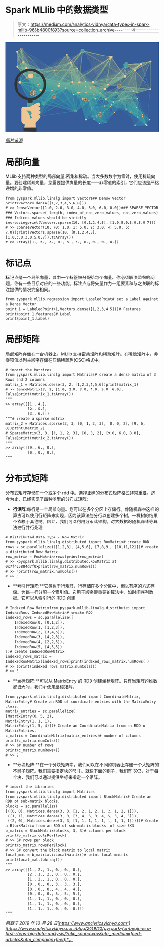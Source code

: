 # Spark MLlib 中的数据类型

> 原文：<https://medium.com/analytics-vidhya/data-types-in-spark-mllib-966b4800f893?source=collection_archive---------4----------------------->

![](img/a6d5d148f8ace4ec1328413228132017.png)

[*图片来源*](https://www.scnsoft.com/blog/big-data-quality)

# 局部向量

MLlib 支持两种类型的局部向量:密集和稀疏。当大多数数字为零时，使用稀疏向量。要创建稀疏向量，您需要提供向量的长度——非零值的索引，它们应该是严格递增的非零值。

```
from pyspark.mllib.linalg import Vectors## Dense Vector
print(Vectors.dense([1,2,3,4,5,6,0]))
# >> DenseVector([1.0, 2.0, 3.0, 4.0, 5.0, 6.0, 0.0])### SPARSE VECTOR 
### Vectors.sparse( length, index_of_non_zero_values, non_zero_values)
### Indices values should be strictly increasingprint(Vectors.sparse(10, [0,1,2,4,5], [1.0,5.0,3.0,5.0,7]))
# >> SparseVector(10, {0: 1.0, 1: 5.0, 2: 3.0, 4: 5.0, 5: 7.0})print(Vectors.sparse(10, [0,1,2,4,5], [1.0,5.0,3.0,5.0,7]).toArray())
# >> array([1., 5., 3., 0., 5., 7., 0., 0., 0., 0.])
```

# 标记点

标记点是一个局部向量，其中一个标签被分配给每个向量。你必须解决监督的问题，你有一些目标对应的一些功能。标注点与将矢量作为一组要素和与之关联的标注提供的情况完全相同。

```
from pyspark.mllib.regression import LabeledPoint# set a Label against a Dense Vector
point_1 = LabeledPoint(1,Vectors.dense([1,2,3,4,5]))# Features 
print(point_1.features)# Label
print(point_1.label)
```

# 局部矩阵

局部矩阵存储在一台机器上。MLlib 支持密集矩阵和稀疏矩阵。在稀疏矩阵中，非零项值以列主顺序存储在压缩稀疏列(CSC)格式中。

```
# import the Matrices
from pyspark.mllib.linalg import Matrices# create a dense matrix of 3 Rows and 2 columns
matrix_1 = Matrices.dense(3, 2, [1,2,3,4,5,6])print(matrix_1)
# >> DenseMatrix(3, 2, [1.0, 2.0, 3.0, 4.0, 5.0, 6.0], False)print(matrix_1.toArray())
"""
>> array([[1., 4.],
          [2., 5.],
          [3., 6.]])
"""# create a sparse matrix
matrix_2 = Matrices.sparse(3, 3, [0, 1, 2, 3], [0, 0, 2], [9, 6, 8])print(matrix_2)
# SparseMatrix(3, 3, [0, 1, 2, 3], [0, 0, 2], [9.0, 6.0, 8.0], False)print(matrix_2.toArray())
"""
>> array([[9., 6., 0.],
          [0., 0., 0.],
"""
```

# 分布式矩阵

分布式矩阵存储在一个或多个 rdd 中。选择正确的分布式矩阵格式非常重要。迄今为止，已经实现了四种类型的分布式矩阵:

*   **行矩阵**:每行是一个局部向量。您可以在多个分区上存储行。像随机森林这样的算法可以使用行矩阵来实现，因为该算法划分行以创建多个树。一棵树的结果不依赖于其他树。因此，我们可以利用分布式架构，对大数据的随机森林等算法进行并行处理

```
# Distributed Data Type - Row Matrix
from pyspark.mllib.linalg.distributed import RowMatrix# create RDD
rows = sc.parallelize([[1,2,3], [4,5,6], [7,8,9], [10,11,12]])# create a distributed Row Matrix
row_matrix = RowMatrix(rows)print(row_matrix)
# >> <pyspark.mllib.linalg.distributed.RowMatrix at 0x7f425884d7f0>print(row_matrix.numRows())
# >> 4print(row_matrix.numCols())
# >> 3
```

*   **索引行矩阵:**它类似于行矩阵，行存储在多个分区中，但以有序的方式存储。为每一行分配一个索引值。它用于顺序很重要的算法中，如时间序列数据。它可以从索引行的 RDD 创建

```
# Indexed Row Matrixfrom pyspark.mllib.linalg.distributed import IndexedRow, IndexedRowMatrix# create RDD
indexed_rows = sc.parallelize([
    IndexedRow(0, [0,1,2]),
    IndexedRow(1, [1,2,3]),
    IndexedRow(2, [3,4,5]),
    IndexedRow(3, [4,2,3]),
    IndexedRow(4, [2,2,5]),
    IndexedRow(5, [4,5,5])
])# create IndexedRowMatrix
indexed_rows_matrix = IndexedRowMatrix(indexed_rows)print(indexed_rows_matrix.numRows())
# >> 6print(indexed_rows_matrix.numCols())
# >> 3
```

*   **坐标矩阵:**可以从 MatrixEntry 的 RDD 创建坐标矩阵。只有当矩阵的维数都很大时，我们才使用坐标矩阵。

```
from pyspark.mllib.linalg.distributed import CoordinateMatrix, MatrixEntry# Create an RDD of coordinate entries with the MatrixEntry class:
matrix_entries = sc.parallelize(
[MatrixEntry(0, 5, 2), 
MatrixEntry(1, 1, 1), 
MatrixEntry(1, 5, 4)])# Create an CoordinateMatrix from an RDD of MatrixEntries.
c_matrix = CoordinateMatrix(matrix_entries)# number of columns
print(c_matrix.numCols())
# >> 6# number of rows
print(c_matrix.numRows())
# >> 2
```

*   **分块矩阵:**在一个分块矩阵中，我们可以在不同的机器上存储一个大矩阵的不同子矩阵。我们需要指定块的尺寸。就像下面的例子，我们有 3X3，对于每个块，我们可以通过提供坐标来指定一个矩阵。

```
# import the libraries
from pyspark.mllib.linalg import Matrices
from pyspark.mllib.linalg.distributed import BlockMatrix# Create an RDD of sub-matrix blocks.
blocks = sc.parallelize(
[((0, 0), Matrices.dense(3, 3, [1, 2, 1, 2, 1, 2, 1, 2, 1])),
 ((1, 1), Matrices.dense(3, 3, [3, 4, 5, 3, 4, 5, 3, 4, 5])),
 ((2, 0), Matrices.dense(3, 3, [1, 1, 1, 1, 1, 1, 1, 1, 1]))])# Create a BlockMatrix from an RDD of sub-matrix blocks  of size 3X3
b_matrix = BlockMatrix(blocks, 3, 3)# columns per block
print(b_matrix.colsPerBlock)
# >> 3# rows per block
print(b_matrix.rowsPerBlock)
# >> 3# convert the block matrix to local matrix
local_mat = b_matrix.toLocalMatrix()# print local matrix
print(local_mat.toArray())
"""
>> array([[1., 2., 1., 0., 0., 0.],
          [2., 1., 2., 0., 0., 0.],
          [1., 2., 1., 0., 0., 0.],
          [0., 0., 0., 3., 3., 3.],
          [0., 0., 0., 4., 4., 4.],
          [0., 0., 0., 5., 5., 5.],
          [1., 1., 1., 0., 0., 0.],
          [1., 1., 1., 0., 0., 0.],
          [1., 1., 1., 0., 0., 0.]])
"""
```

*原载于 2019 年 10 月 28 日*[*https://www.analyticsvidhya.com*](https://www.analyticsvidhya.com/blog/2019/10/pyspark-for-beginners-first-steps-big-data-analysis/?utm_source=av&utm_medium=feed-articles&utm_campaign=feed)*。*